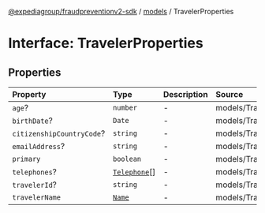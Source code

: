 [@expediagroup/fraudpreventionv2-sdk](../../index.md) / [models](../index.md) / TravelerProperties

# Interface: TravelerProperties

## Properties

| Property | Type | Description | Source |
| :------ | :------ | :------ | :------ |
| `age`? | `number` | - | models/Traveler.ts:88 |
| `birthDate`? | `Date` | - | models/Traveler.ts:89 |
| `citizenshipCountryCode`? | `string` | - | models/Traveler.ts:90 |
| `emailAddress`? | `string` | - | models/Traveler.ts:85 |
| `primary` | `boolean` | - | models/Traveler.ts:87 |
| `telephones`? | [`Telephone`](../classes/Telephone.md)[] | - | models/Traveler.ts:86 |
| `travelerId`? | `string` | - | models/Traveler.ts:91 |
| `travelerName` | [`Name`](../classes/Name.md) | - | models/Traveler.ts:84 |
